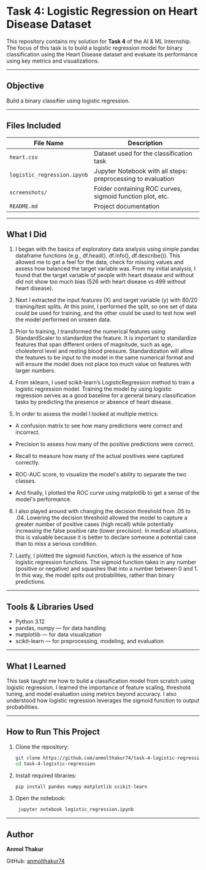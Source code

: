 # Task 4: Logistic Regression on Heart Disease Dataset

This repository contains my solution for **Task 4** of the AI & ML Internship. The focus of this task is to build a logistic regression model for binary classification using the Heart Disease dataset and evaluate its performance using key metrics and visualizations.

---

## Objective

Build a binary classifier using logistic regression.

---

## Files Included

| File Name                     | Description                                                  |
|------------------------------|--------------------------------------------------------------|
| `heart.csv`                  | Dataset used for the classification task                    |
| `logistic_regression.ipynb`  | Jupyter Notebook with all steps: preprocessing to evaluation |
| `screenshots/`               | Folder containing ROC curves, sigmoid function plot, etc.    |
| `README.md`                  | Project documentation                                        |

---

## What I Did

1. I began with the basics of exploratory data analysis using simple pandas dataframe functions (e.g., df.head(), df.info(), df.describe()). This allowed me to get a feel for the data, check for missing values and assess how balanced the target variable was. From my initial analysis, I found that the target variable of people with heart disease and without did not show too much bias (526 with heart disease vs 499 without heart disease).

2. Next I extracted the input features (X) and target variable (y) with 80/20 training/test splits. At this point, I performed the split, so one set of data could be used for training, and the other could be used to test how well the model performed on unseen data.

3. Prior to training, I transformed the numerical features using StandardScaler to standardize the feature. It is important to standardize features that span different orders of magnitude, such as age, cholesterol level and resting blood pressure. Standardization will allow the features to be input to the model in the same numerical format and will ensure the model does not place too much value on features with larger numbers.

4. From sklearn, I used scikit-learn’s LogisticRegression method to train a logistic regression model. Training the model by using logistic regression serves as a good baseline for a general binary classification tasks by predicting the presence or absence of heart disease.

5. In order to assess the model I looked at multiple metrics: 

- A confusion matrix to see how many predictions were correct and incorrect. 

- Precision to assess how many of the positive predictions were correct. 

- Recall to measure how many of the actual positives were captured correctly. 

- ROC-AUC score, to visualize the model's ability to separate the two classes.

- And finally, I plotted the ROC curve using matplotlib to get a sense of the model's performance.

6. I also played around with changing the decision threshold from .05 to .04. Lowering the decision threshold allowed the model to capture a greater number of positive cases (high recall) while potentially increasing the false positive rate (lower precision). In medical situations, this is valuable because it is better to declare someone a potential case than to miss a serious condition.

7. Lastly, I plotted the sigmoid function, which is the essence of how logistic regression functions. The sigmoid function takes in any number (positive or negative) and squashes that into a number between 0 and 1. In this way, the model spits out probabilities, rather than binary predictions.

---

## Tools & Libraries Used

- Python 3.12
- pandas, numpy — for data handling
- matplotlib — for data visualization
- scikit-learn — for preprocessing, modeling, and evaluation

---

## What I Learned

This task taught me how to build a classification model from scratch using logistic regression. I learned the importance of feature scaling, threshold tuning, and model evaluation using metrics beyond accuracy. I also understood how logistic regression leverages the sigmoid function to output probabilities.

---

## How to Run This Project

1. Clone the repository:
   ```bash
   git clone https://github.com/anmolthakur74/task-4-logistic-regression.git
   cd task-4-logistic-regression
   ```
   
2. Install required libraries:
    ```bash
    pip install pandas numpy matplotlib scikit-learn
    ```
    
3. Open the notebook:
   ```bash
    jupyter notebook logistic_regression.ipynb
    ```

---

## Author

**Anmol Thakur**

GitHub: [anmolthakur74](https://github.com/anmolthakur74)
